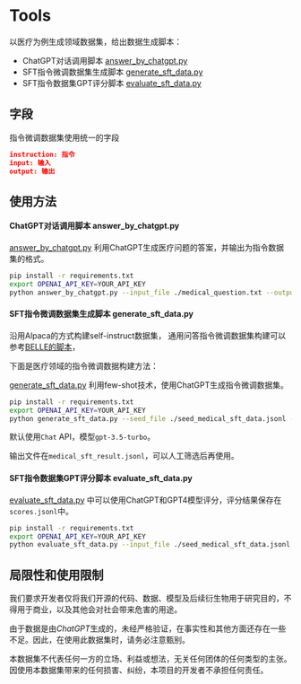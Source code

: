 # Tools 

以医疗为例生成领域数据集，给出数据生成脚本： 
- ChatGPT对话调用脚本 [answer_by_chatgpt.py](https://github.com/shibing624/textgen/blob/main/scripts/answer_by_chatgpt.py)
- SFT指令微调数据集生成脚本 [generate_sft_data.py](https://github.com/shibing624/textgen/blob/main/scripts/generate_sft_data.py)
- SFT指令数据集GPT评分脚本 [evaluate_sft_data.py](https://github.com/shibing624/textgen/blob/main/scripts/evaluate_sft_data.py)

## 字段

指令微调数据集使用统一的字段

```json
instruction: 指令
input: 输入
output: 输出
```

## 使用方法
#### ChatGPT对话调用脚本 answer_by_chatgpt.py
[answer_by_chatgpt.py](https://github.com/shibing624/textgen/blob/main/scripts/answer_by_chatgpt.py) 利用ChatGPT生成医疗问题的答案，并输出为指令数据集的格式。

```bash
pip install -r requirements.txt
export OPENAI_API_KEY=YOUR_API_KEY
python answer_by_chatgpt.py --input_file ./medical_question.txt --output_file ./medical_question_result.jsonl
```

#### SFT指令微调数据集生成脚本 generate_sft_data.py
沿用Alpaca的方式构建self-instruct数据集，
通用问答指令微调数据集构建可以参考[BELLE的脚本](https://github.com/LianjiaTech/BELLE/tree/main/data/1.5M)，

下面是医疗领域的指令微调数据构建方法：

[generate_sft_data.py](https://github.com/shibing624/textgen/blob/main/scripts/generate_sft_data.py) 利用few-shot技术，使用ChatGPT生成指令微调数据集。

```bash
pip install -r requirements.txt
export OPENAI_API_KEY=YOUR_API_KEY
python generate_sft_data.py --seed_file ./seed_medical_sft_data.jsonl --output_file ./medical_sft_result.jsonl --num_instructions_to_generate 3
```

默认使用`Chat` API，模型`gpt-3.5-turbo`。

输出文件在`medical_sft_result.jsonl`，可以人工筛选后再使用。


#### SFT指令数据集GPT评分脚本 evaluate_sft_data.py

[evaluate_sft_data.py](https://github.com/shibing624/textgen/blob/main/scripts/evaluate_sft_data.py) 中可以使用ChatGPT和GPT4模型评分，评分结果保存在`scores.jsonl`中。

```bash 
pip install -r requirements.txt
export OPENAI_API_KEY=YOUR_API_KEY
python evaluate_sft_data.py --input_file ./seed_medical_sft_data.jsonl --output_file ./scores.jsonl
```

## 局限性和使用限制

我们要求开发者仅将我们开源的代码、数据、模型及后续衍生物用于研究目的，不得用于商业，以及其他会对社会带来危害的用途。

由于数据是由*ChatGPT*生成的，未经严格验证，在事实性和其他方面还存在一些不足。因此，在使用此数据集时，请务必注意甄别。

本数据集不代表任何一方的立场、利益或想法，无关任何团体的任何类型的主张。因使用本数据集带来的任何损害、纠纷，本项目的开发者不承担任何责任。
